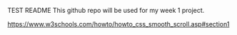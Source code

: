 TEST README
This github repo will be used for my week 1 project.

https://www.w3schools.com/howto/howto_css_smooth_scroll.asp#section1